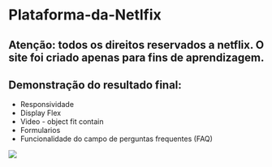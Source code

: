 # Plataforma-da-Netlfix <br>

## Atenção: todos os direitos reservados a netflix. O site foi criado apenas para fins de aprendizagem.

## Demonstração do resultado final:
- Responsividade
- Display Flex
- Video - object fit contain
- Formularios
- Funcionalidade do campo de perguntas frequentes (FAQ)
<img src="img/Plataforma resultado.gif">